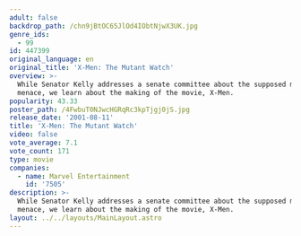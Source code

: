 ```yaml
---
adult: false
backdrop_path: /chn9jBtOC65JlOd4IObtNjwX3UK.jpg
genre_ids:
  - 99
id: 447399
original_language: en
original_title: 'X-Men: The Mutant Watch'
overview: >-
  While Senator Kelly addresses a senate committee about the supposed mutant
  menace, we learn about the making of the movie, X-Men.
popularity: 43.33
poster_path: /4FwbuT0NJwcHGRqRc3kpTjgj0jS.jpg
release_date: '2001-08-11'
title: 'X-Men: The Mutant Watch'
video: false
vote_average: 7.1
vote_count: 171
type: movie
companies:
  - name: Marvel Entertainment
    id: '7505'
description: >-
  While Senator Kelly addresses a senate committee about the supposed mutant
  menace, we learn about the making of the movie, X-Men.
layout: ../../layouts/MainLayout.astro
---
```


